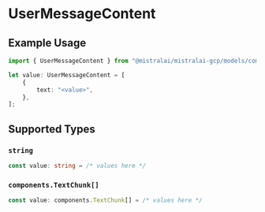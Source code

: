 # UserMessageContent

## Example Usage

```typescript
import { UserMessageContent } from "@mistralai/mistralai-gcp/models/components";

let value: UserMessageContent = [
    {
        text: "<value>",
    },
];
```

## Supported Types

### `string`

```typescript
const value: string = /* values here */
```

### `components.TextChunk[]`

```typescript
const value: components.TextChunk[] = /* values here */
```


